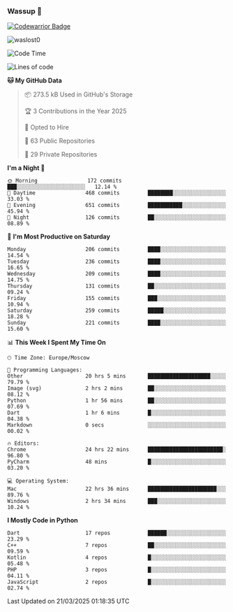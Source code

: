 ### Wassup 👋

[![Codewarrior Badge](https://www.codewars.com/users/waslost/badges/small)](https://www.codewars.com/users/waslost)

<p align="left"> <img src="https://komarev.com/ghpvc/?username=waslost0" alt="waslost0" /></p>

<!--START_SECTION:waka-->
![Code Time](http://img.shields.io/badge/Code%20Time-5%2C467%20hrs%2043%20mins-blue)

![Lines of code](https://img.shields.io/badge/From%20Hello%20World%20I%27ve%20Written-1.5%20million%20lines%20of%20code-blue)

**🐱 My GitHub Data** 

> 📦 273.5 kB Used in GitHub's Storage 
 > 
> 🏆 3 Contributions in the Year 2025
 > 
> 💼 Opted to Hire
 > 
> 📜 63 Public Repositories 
 > 
> 🔑 29 Private Repositories 
 > 
**I'm a Night 🦉** 

```text
🌞 Morning                172 commits         ███░░░░░░░░░░░░░░░░░░░░░░   12.14 % 
🌆 Daytime                468 commits         ████████░░░░░░░░░░░░░░░░░   33.03 % 
🌃 Evening                651 commits         ███████████░░░░░░░░░░░░░░   45.94 % 
🌙 Night                  126 commits         ██░░░░░░░░░░░░░░░░░░░░░░░   08.89 % 
```
📅 **I'm Most Productive on Saturday** 

```text
Monday                   206 commits         ████░░░░░░░░░░░░░░░░░░░░░   14.54 % 
Tuesday                  236 commits         ████░░░░░░░░░░░░░░░░░░░░░   16.65 % 
Wednesday                209 commits         ████░░░░░░░░░░░░░░░░░░░░░   14.75 % 
Thursday                 131 commits         ██░░░░░░░░░░░░░░░░░░░░░░░   09.24 % 
Friday                   155 commits         ███░░░░░░░░░░░░░░░░░░░░░░   10.94 % 
Saturday                 259 commits         █████░░░░░░░░░░░░░░░░░░░░   18.28 % 
Sunday                   221 commits         ████░░░░░░░░░░░░░░░░░░░░░   15.60 % 
```


📊 **This Week I Spent My Time On** 

```text
🕑︎ Time Zone: Europe/Moscow

💬 Programming Languages: 
Other                    20 hrs 5 mins       ████████████████████░░░░░   79.79 % 
Image (svg)              2 hrs 2 mins        ██░░░░░░░░░░░░░░░░░░░░░░░   08.12 % 
Python                   1 hr 56 mins        ██░░░░░░░░░░░░░░░░░░░░░░░   07.69 % 
Dart                     1 hr 6 mins         █░░░░░░░░░░░░░░░░░░░░░░░░   04.38 % 
Markdown                 0 secs              ░░░░░░░░░░░░░░░░░░░░░░░░░   00.02 % 

🔥 Editors: 
Chrome                   24 hrs 22 mins      ████████████████████████░   96.80 % 
PyCharm                  48 mins             █░░░░░░░░░░░░░░░░░░░░░░░░   03.20 % 

💻 Operating System: 
Mac                      22 hrs 36 mins      ██████████████████████░░░   89.76 % 
Windows                  2 hrs 34 mins       ███░░░░░░░░░░░░░░░░░░░░░░   10.24 % 
```

**I Mostly Code in Python** 

```text
Dart                     17 repos            ██████░░░░░░░░░░░░░░░░░░░   23.29 % 
C++                      7 repos             ██░░░░░░░░░░░░░░░░░░░░░░░   09.59 % 
Kotlin                   4 repos             █░░░░░░░░░░░░░░░░░░░░░░░░   05.48 % 
PHP                      3 repos             █░░░░░░░░░░░░░░░░░░░░░░░░   04.11 % 
JavaScript               2 repos             █░░░░░░░░░░░░░░░░░░░░░░░░   02.74 % 
```




 Last Updated on 21/03/2025 01:18:35 UTC
<!--END_SECTION:waka-->

